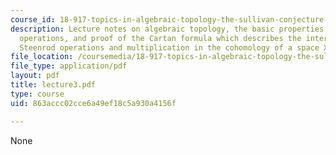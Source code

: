 ```yaml
---
course_id: 18-917-topics-in-algebraic-topology-the-sullivan-conjecture-fall-2007
description: Lecture notes on algebraic topology, the basic properties of Steenrod
  operations, and proof of the Cartan formula which describes the interaction between
  Steenrod operations and multiplication in the cohomology of a space X.
file_location: /coursemedia/18-917-topics-in-algebraic-topology-the-sullivan-conjecture-fall-2007/863accc02cce6a49ef18c5a930a4156f_lecture3.pdf
file_type: application/pdf
layout: pdf
title: lecture3.pdf
type: course
uid: 863accc02cce6a49ef18c5a930a4156f

---
```

None